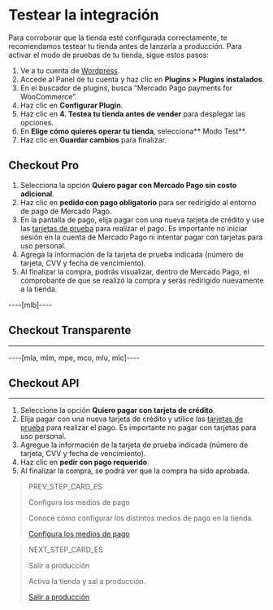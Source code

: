 # Testear la integración

Para corroborar que la tienda esté configurada correctamente, te recomendamos testear tu tienda antes de lanzarla a producción. 
Para activar el modo de pruebas de tu tienda, sigue estos pasos:

1. Ve a tu cuenta de [Wordpress](https://wordpress.com/).
2. Accede al Panel de tu cuenta y haz clic en **Plugins > Plugins instalados**.
3. En el buscador de plugins, busca “Mercado Pago payments for WooCommerce”.
4. Haz clic en **Configurar Plugin**.
5. Haz clic en **4. Testea tu tienda antes de vender** para desplegar las opciones.
6. En **Elige cómo quieres operar tu tienda**, selecciona** Modo Test**.
7. Haz clic en **Guardar cambios** para finalizar.

## Checkout Pro
1. Selecciona la opción **Quiero pagar con Mercado Pago sin costo adicional**.
1. Haz clic en **pedido con pago obligatorio** para ser redirigido al entorno de pago de Mercado Pago.
1. En la pantalla de pago, elija pagar con una nueva tarjeta de crédito y use las [tarjetas de prueba](https://mercadopago[FAKER][URL][DOMAIN]/developers/es/docs/woocommerce/additional-content/test-cards) para realizar el pago. Es importante no iniciar sesión en la cuenta de Mercado Pago ni intentar pagar con tarjetas para uso personal.
1. Agrega la información de la tarjeta de prueba indicada (número de tarjeta, CVV y fecha de vencimiento).
1. Al finalizar la compra, podrás visualizar, dentro de Mercado Pago, el comprobante de que se realizó la compra y serás redirigido nuevamente a la tienda.

----[mlb]----
## Checkout Transparente
------------
----[mla, mlm, mpe, mco, mlu, mlc]----
## Checkout API
------------
1. Seleccione la opción **Quiero pagar con tarjeta de crédito**.
1. Elija pagar con una nueva tarjeta de crédito y utilice las [tarjetas de prueba](https://mercadopago[FAKER][URL][DOMAIN]/developers/es/docs/woocommerce/additional-content/test-cards) para realizar el pago. Es importante no pagar con tarjetas para uso personal.
1. Agregue la información de la tarjeta de prueba indicada (número de tarjeta, CVV y fecha de vencimiento).
1. Haz clic en **pedir con pago requerido**.
1. Al finalizar la compra, se podrá ver que la compra ha sido aprobada.

> PREV_STEP_CARD_ES
>
> Configura los medios de pago
>
> Conoce cómo configurar los distintos medios de pago en la tienda.
>
> [Configura los medios de pago](/developers/es/docs/woocommerce/payments-methods-configuration)

> NEXT_STEP_CARD_ES
>
> Salir a producción
>
> Activa la tienda y sal a producción.
>
> [Salir a producción](/developers/es/docs/woocommerce/go-to-production)